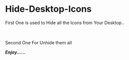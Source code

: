 # Hide-Desktop-Icons

First One is used to Hide all the Icons from Your Desktop..

<br><br>
Second One For Unhide them all 

<b><i>Enjoy......
